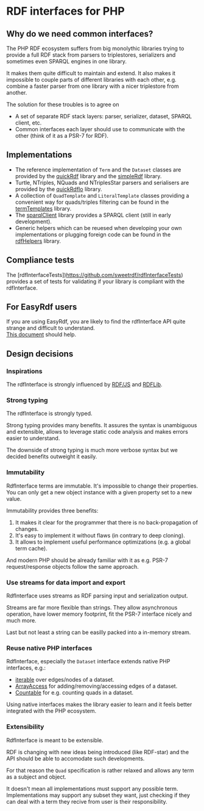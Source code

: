 # RDF interfaces for PHP

## Why do we need common interfaces?

The PHP RDF ecosystem suffers from big monolythic libraries trying to provide a full RDF stack 
from parsers to triplestores, serializers and sometimes even SPARQL engines in one library.

It makes them quite difficult to maintain and extend.
It also makes it impossible to couple parts of different libraries with each other, 
e.g. combine a faster parser from one library with a nicer triplestore from another.

The solution for these troubles is to agree on

* A set of separate RDF stack layers: parser, serializer, dataset, SPARQL client, etc.
* Common interfaces each layer should use to communicate with the other (think of it as a PSR-7 for RDF).

## Implementations

* The reference implementation of `Term` and the `Dataset` classes are provided by the [quickRdf](https://github.com/sweetrdf/quickRdf) library and the [simpleRdf](https://github.com/sweetrdf/simpleRdf) library.
* Turtle, NTriples, NQuads and NTriplesStar parsers and serialisers are provided by the [quickRdfIo](https://github.com/sweetrdf/quickRdfIo) library.
* A collection of `QuadTemplate` and `LiteralTemplate` classes providing a convenient way for quads/triples filtering can be found in the [termTemplates](https://github.com/sweetrdf/termTemplates) library.
* The [sparqlClient](https://github.com/sweetrdf/sparqlClient) library provides a SPARQL client (still in early development).
* Generic helpers which can be reuesed when developing your own implementations or plugging foreign code can be found in the [rdfHelpers](https://github.com/sweetrdf/rdfHelpers) library.

## Compliance tests

The [rdfInterfaceTests])https://github.com/sweetrdf/rdfInterfaceTests) provides a set of tests for validating if your library is compliant with the rdfInterface.

## For EasyRdf users

If you are using EasyRdf, you are likely to find the rdfInterface API quite strange and difficult to understand.\
[This document](EasyRdfReadme.md) should help.

## Design decisions

### Inspirations

The rdfInterface is strongly influenced by [RDF/JS](http://rdf.js.org/) and [RDFLib](https://rdflib.readthedocs.io/en/stable/).

### Strong typing

The rdfInterface is strongly typed.

Strong typing provides many benefits. It assures the syntax is unambiguous and extensible, allows to leverage static code analysis and makes errors easier to understand.

The downside of strong typing is much more verbose syntax but we decided benefits outweight it easily.

### Immutability

RdfInterface terms are immutable. It's impossible to change their properties. You can only get a new object instance with a given property set to a new value.

Immutability provides three benefits:

1. It makes it clear for the programmer that there is no back-propagation of changes.
2. It's easy to implement it without flaws (in contrary to deep cloning).
3. It allows to implement useful performance optimizations (e.g. a global term cache).

And modern PHP should be already familiar with it as e.g. PSR-7 request/response objects follow the same approach.

### Use streams for data import and export

RdfInterface uses streams as RDF parsing input and serialization output.

Streams are far more flexible than strings.
They allow asynchronous operation, have lower memory footprint, fit the PSR-7 interface nicely and much more.

Last but not least a string can be easilly packed into a in-memory stream.

### Reuse native PHP interfaces

RdfInterface, especially the `Dataset` interface extends native PHP interfaces, e.g.:

* [iterable](https://www.php.net/manual/en/language.types.iterable.php) over edges/nodes of a dataset.
* [ArrayAccess](https://www.php.net/manual/en/class.arrayaccess.php) for adding/removing/accessing edges of a dataset.
* [Countable](https://www.php.net/manual/en/class.countable.php) for e.g. counting quads in a dataset.

Using native interfaces makes the library easier to learn and it feels better integrated with the PHP ecosystem.

### Extensibility

RdfInterface is meant to be extensible.

RDF is changing with new ideas being introduced (like RDF-star) and the API should be able to accomodate such developments.

For that reason the `Quad` specification is rather relaxed and allows any term as a subject and object.

It doesn't mean all implementations must support any possible term.
Implementations may support any subset they want, just checking if they can deal with a term they recive from user is their responsibility.

